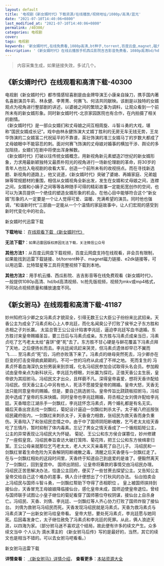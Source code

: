 ```yaml
---
layout: default
title: '电视剧《新女婿时代》下载资源/在线播放/视频地址/1080p/高清/蓝光'
date: "2021-07-10T14:40:06+0800"
last_modified_at: "2021-07-10T14:40:06+0800"
permalink: /40300/
categories: 电视剧
cover:
tags: 电视剧
keywords: '新女婿时代,在线免费看,1080p高清,bt种子,torrent,百度云盘,magnet,磁力链,迅雷下载资源'
description: '《新女婿时代》在线云播放手机西瓜影院吉吉影音免费看，1080p高清bd/hd未删减完整版和tc抢先枪版，mkv/mp4格式，附带bt/torrent种子、magnet/磁力链、百度云盘、网盘资源迅雷下载链接'
---
```


>内容采集生成，如果链接失效，多试几个。


## 《新女婿时代》在线观看和高清下载-40300

电视剧《新女婿时代》都市情感轻喜剧是由金牌导演王小康亲自操刀，携手国内著名喜剧演员牛莉、林永健、李菁菁、何赛飞、何洁共同献映。该剧是以独特的女婿观点为视角进行整部剧的讲述，以婆媳之间的繁琐之事为调料，让观众看到一个前所未有的新女婿形象。同时新女婿时代-北京家园医院也有合作，在内拍摄了相关的剧情。<br />《新女婿时代》是一部众女婿们和丈母娘之间互相周旋、斗智斗勇的大戏，堪称&ldquo;国民女婿成长记&rdquo;。戏中由林永健饰演大丈婿丁胜利的无房无车无钱无势，王龙华饰演的二女婿富二代祝延平的不靠谱，英壮饰演的准三女婿马丁的岁数大都成了丈母娘眼中不能容忍的刺。面对何赛飞饰演的丈母娘对婚事的横加干涉、舆论的多加阻挠，女婿们在剧中将使出浑身解数。<br />《新女婿时代》打破以往传统女婿概念，用新视角新元素塑造21世纪的新女婿形象，力求用最新颖独特又最质朴阳光的视角进行一场新伦理剧的革命，将30岁的青年人也拉入电视剧的收看大军，创造一个前所未有的收视拐点。而在寻找新选题、新视角的道路上，他又说道，《新女婿时代》突破了婆媳、再婚家庭、兄弟姐妹等常规题材的重围，相信从女婿视角全新出发，发生在女婿和丈母娘之间，连襟之间，女婿和小姨子之间等等各种随手可得的精彩故事一定能拓宽创作的空间，也可以为演员提供一个绝佳的塑造女婿形象的机会。在他心目中能够符合这个“新女婿&rdquo;形象的人一定要是一个让人觉得可爱、温暖、充满希望的演员。同时他也强调，“和谐新时代&rdquo;三部曲一定能从一个个温情的家庭故事中，让人们宏观的感受到新时代变化中的社会。


新女婿时代迅雷下载

**下载地址**： [在线观看下载 《新女婿时代》](https://www.993dy.com//vod-detail-id-11984.html) 


**无法下载?**：`如果迅雷因版权原因无法下载，关注微信公众号 `

**其他方法1**：从百度云网盘下载视频，百度云网盘支持在线观看，非会员有限制，如果能找到迅雷下载链接、bt/torrent种子、magnet磁力链接、e2dk链接等，可以用迅雷、比特彗星等工具将完整视频下载到本地。

**其他方法2**：用手机云播、西瓜影院、吉吉影音等在线免费观看《新女婿时代》，一般提供1080p高清、hd/bd高清视频、tc抢先版视频，视频为mkv或mp4格式，不同站点视频质量和播放速度不同。


## 《新女驸马》在线观看和高清下载-41187

妙州知府冯少卿之女冯素贞才貌双全，引得无数王公大臣公子纷纷来比武招亲。天香公主为成全了冯素贞和心上人李兆廷，而化名闻臭公子打败了侯爷之子东方胜和丞相之子刘长赢。 太监总管王公公设计陷害李兆廷，逼迫李兆廷写血书退婚。东方胜讨来皇帝赐婚圣旨，要三日后与冯素贞成亲。东方胜与冯素贞成亲当日，冯素贞吃了乞丐老太太给"喜饼"便"死"去了。东方胜不甘心硬是与鲜花覆盖下冯素贞拜了天地，之后便扬长而去。李兆廷闻讯赶来哭灵，但冯素贞遗体却早已不翼而飞…… 至冯素贞“死&rdquo;后，冯府亦败落下来了。冯素贞的继母突然死去，冯少卿亦在巨变的打击变得疯疯颠颠的。不可一世的冯府从此成了不祥之地。 死而复生的 冯素贞怀着血海深仇女扮男装来到京城，化名冯绍民参加会试取得头名会员。参加殿试由皇帝亲点为新科状元，李兆廷为榜眼，刘长赢为探花。正值天香公主生辰，皇帝欲为其招驸马。冯绍民文才出众，且样藐不凡。深得皇帝喜爱，想将天香许配给冯绍民。但天香公主心中另有他人，死活不愿接受皇帝的赐婚。皇帝大怒，天香无法只能同意皇帝的赐婚。但是，要自己挑选驸马。皇帝传旨比跷跷板招驸马，冯绍民中选成了皇帝的东床快婿。同时皇帝也李兆廷赐婚，将丞相之女刘倩许配给李兆廷。天香暗恋江湖杀手一剑飘红，李兆廷怀念冯素贞，两个婚礼都是有名无实。 婚后天香出宫去找一剑飘红，菊妃设计逼迫一剑飘红刺杀太子。太子被八府巡按张绍民藏府衙内，一剑飘红来刺杀太子，天香奋力相救，张绍民为救天香而身负重伤。天香陷入了和张绍民恋情之中。由于中了国师阴阳断魂散，乞丐老太太给天香吃了忘情丹，暂时抑制了体内毒素。忘记了男女之情天香成了一个循规蹈矩公主，公主的异常表现让冯绍民大为怀疑。 菊妃、王公公和东方侯合谋篡位，妙州修建了一座假皇宫。冯绍民奉旨查访大破灯笼阵、菊花阵，把王公公和东方侯缉拿归案。王公公母亲就那位乞丐老太太，老人大义灭亲毒死了自己儿子。 冯绍民和一剑飘红冒着生命危险为天香解阴阳断魂散之毒，清醒之后天香便与一剑飘红走了。在与一剑飘红相处的这段时间里，天香终于知道自己到底爱的是谁了。便毅然离天了一剑飘红，回到皇宫中。 国师出阴招，让皇帝将筹款的事情交由冯绍民办理。冯绍民正苦思解决办法，恰逢公主回府，便买了一些甘蔗去探望公主。又告知公主皇帝交给自己这个难办的差事，俩人合计便想出了个打秋风的办法。 仙台拍卖会上冯绍民与国师斗智斗勇，一剑飘红帮助下夺得了丞相职位 。 皇上被国师挟持到接仙台，天香冒充王母娘娘降临接仙台，感化皇帝未成，国师迫使皇帝退位。曾经与国师联手试图让小皇子继位的菊妃看穿了国师篡位夺权阴谋，接仙台上自杀身亡。冯绍民、天香、刘倩、李兆廷、一剑飘红等人齐心协力打败了国师炸毁了接仙台。 刘倩为救驸马冯绍民而死。天香发现冯绍民就是冯素贞。天香为救冯素贞与冯素贞演了一出新女驸马给皇帝看。 皇帝大怒，要处死冯素贞，李兆廷愿与她同死。后因毒发身亡，太子继位赦免了冯素贞和李兆廷的死罪。从此，俩人浪迹天涯，以四海为家。（部分驸马迷不喜欢这个结局，故此便有许多的续文产生。众多续文当中 个人认为 滴水潭主的 《新女驸马后传》写的是最好的，当然，其它的续文也是相当不错的。可以去女驸马吧看看。）


新女驸马迅雷下载

**详情查看**： [《新女驸马》详情介绍](/movie/41187/)， **查看更多**：[本站资源大全](/movie/t/all/)

